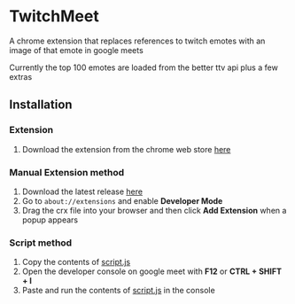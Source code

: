 # TwitchMeet

A chrome extension that replaces references to twitch emotes with an image of that emote in google meets

Currently the top 100 emotes are loaded from the better ttv api plus a few extras


## Installation 
### Extension
1. Download the extension from the chrome web store [here](https://chrome.google.com/webstore/detail/twitch-meet/folijkmjilnffmlehdcffanlmlggplmi)
### Manual Extension method
1. Download the latest release [here](https://github.com/TomSteer1/TwitchMeet/releases/latest)
2. Go to `about://extensions` and enable **Developer Mode**
3. Drag the crx file into your browser and then click **Add Extension** when a popup appears
### Script method
1. Copy the contents of [script.js](https://raw.githubusercontent.com/TomSteer1/TwitchMeet/master/script.js)
2. Open the developer console on google meet with **F12** or **CTRL + SHIFT + I**
3. Paste and run the contents of [script.js](https://raw.githubusercontent.com/TomSteer1/TwitchMeet/master/script.js) in the console
